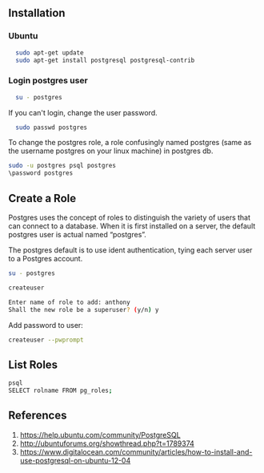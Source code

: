 ## Installation

### Ubuntu

```bash
  sudo apt-get update
  sudo apt-get install postgresql postgresql-contrib
```

### Login postgres user

```bash
  su - postgres
```

If you can't login, change the user password.

```bash
  sudo passwd postgres
```

To change the postgres role, a role confusingly named postgres (same as the username postgres on your linux machine) in postgres db.

```bash
sudo -u postgres psql postgres
\password postgres
```

## Create a Role

Postgres uses the concept of roles to distinguish the variety of users that can connect to a database. When it is first installed on a server, the default postgres user is actual named “postgres”.

The postgres default is to use ident authentication, tying each server user to a Postgres account.

```bash
su - postgres
```

```bash
createuser
```

```bash
Enter name of role to add: anthony
Shall the new role be a superuser? (y/n) y
```

Add password to user:
```bash
createuser --pwprompt
```

## List Roles

```bash
psql
SELECT rolname FROM pg_roles;
```

## References
1. https://help.ubuntu.com/community/PostgreSQL
2. http://ubuntuforums.org/showthread.php?t=1789374
3. https://www.digitalocean.com/community/articles/how-to-install-and-use-postgresql-on-ubuntu-12-04